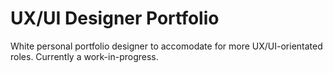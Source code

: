 # UX/UI Designer Portfolio

White personal portfolio designer to accomodate for more UX/UI-orientated roles. Currently a work-in-progress.
